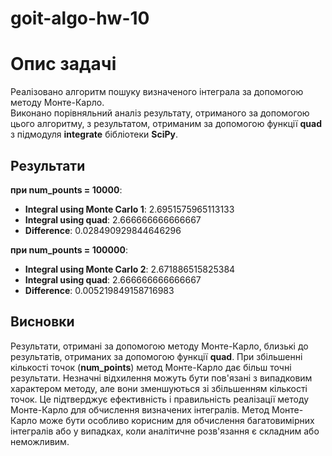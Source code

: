 # goit-algo-hw-10
 
# Опис задачі
Реалізовано алгоритм пошуку визначеного інтеграла за допомогою методу Монте-Карло.\
Виконано порівняльний аналіз результату, отриманого за допомогою цього алгоритму, з результатом, отриманим за допомогою функції **quad** з підмодуля **integrate** бібліотеки **SciPy**.

## Результати
 **при num_pounts = 10000**:
 - **Integral using Monte Carlo 1**: 2.6951575965113133
 - **Integral using quad**: 2.666666666666667
 - **Difference**: 0.028490929844646296

 **при num_pounts = 100000**:
 - **Integral using Monte Carlo 2**: 2.671886515825384
 - **Integral using quad**: 2.666666666666667
 - **Difference**: 0.005219849158716983

## Висновки
Результати, отримані за допомогою методу Монте-Карло, близькі до результатів, отриманих за допомогою функції **quad**. При збільшенні кількості точок (**num_points**) метод Монте-Карло дає більш точні результати. Незначні відхилення можуть бути пов'язані з випадковим характером методу, але вони зменшуються зі збільшенням кількості точок. Це підтверджує ефективність і правильність реалізації методу Монте-Карло для обчислення визначених інтегралів. Метод Монте-Карло може бути особливо корисним для обчислення багатовимірних інтегралів або у випадках, коли аналітичне розв'язання є складним або неможливим.